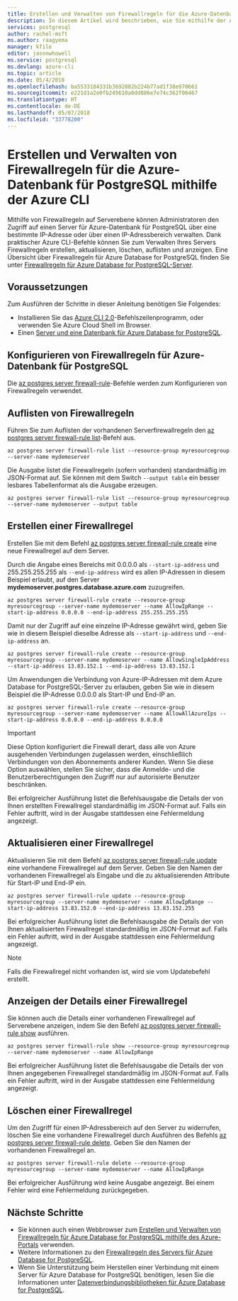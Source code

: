 ```yaml
---
title: Erstellen und Verwalten von Firewallregeln für die Azure-Datenbank für PostgreSQL mithilfe der Azure CLI
description: In diesem Artikel wird beschrieben, wie Sie mithilfe der Azure CLI-Befehlszeile Firewallregeln für Azure-Datenbank für PostgreSQL erstellen und verwalten.
services: postgresql
author: rachel-msft
ms.author: raagyema
manager: kfile
editor: jasonwhowell
ms.service: postgresql
ms.devlang: azure-cli
ms.topic: article
ms.date: 05/4/2018
ms.openlocfilehash: ba5533184331b3692882b224b77ad1f38e970661
ms.sourcegitcommit: e221d1a2e0fb245610a6dd886e7e74c362f06467
ms.translationtype: HT
ms.contentlocale: de-DE
ms.lasthandoff: 05/07/2018
ms.locfileid: "33778200"
---
```

# <a name="create-and-manage-azure-database-for-postgresql-firewall-rules-using-azure-cli"></a>Erstellen und Verwalten von Firewallregeln für die Azure-Datenbank für PostgreSQL mithilfe der Azure CLI
Mithilfe von Firewallregeln auf Serverebene können Administratoren den Zugriff auf einen Server für Azure-Datenbank für PostgreSQL über eine bestimmte IP-Adresse oder über einen IP-Adressbereich verwalten. Dank praktischer Azure CLI-Befehle können Sie zum Verwalten Ihres Servers Firewallregeln erstellen, aktualisieren, löschen, auflisten und anzeigen. Eine Übersicht über Firewallregeln für Azure Database for PostgreSQL finden Sie unter [Firewallregeln für Azure Database for PostgreSQL-Server](concepts-firewall-rules.md).

## <a name="prerequisites"></a>Voraussetzungen
Zum Ausführen der Schritte in dieser Anleitung benötigen Sie Folgendes:
- Installieren Sie das [Azure CLI 2.0](/cli/azure/install-azure-cli)-Befehlszeilenprogramm, oder verwenden Sie Azure Cloud Shell im Browser.
- Einen [Server und eine Datenbank für Azure Database for PostgreSQL](quickstart-create-server-database-azure-cli.md).

## <a name="configure-firewall-rules-for-azure-database-for-postgresql"></a>Konfigurieren von Firewallregeln für Azure-Datenbank für PostgreSQL
Die [az postgres server firewall-rule](/cli/azure/postgres/server/firewall-rule)-Befehle werden zum Konfigurieren von Firewallregeln verwendet.

## <a name="list-firewall-rules"></a>Auflisten von Firewallregeln 
Führen Sie zum Auflisten der vorhandenen Serverfirewallregeln den [az postgres server firewall-rule list](/cli/azure/postgres/server/firewall-rule#az_postgres_server_firewall_rule_list)-Befehl aus.
```azurecli-interactive
az postgres server firewall-rule list --resource-group myresourcegroup --server-name mydemoserver
```
Die Ausgabe listet die Firewallregeln (sofern vorhanden) standardmäßig im JSON-Format auf. Sie können mit dem Switch `--output table` ein besser lesbares Tabellenformat als die Ausgabe erzeugen.
```azurecli-interactive
az postgres server firewall-rule list --resource-group myresourcegroup --server-name mydemoserver --output table
```
## <a name="create-firewall-rule"></a>Erstellen einer Firewallregel
Erstellen Sie mit dem Befehl [az postgres server firewall-rule create](/cli/azure/postgres/server/firewall-rule#az_postgres_server_firewall_rule_create) eine neue Firewallregel auf dem Server. 

Durch die Angabe eines Bereichs mit 0.0.0.0 als `--start-ip-address` und 255.255.255.255 als `--end-ip-address` wird es allen IP-Adressen in diesem Beispiel erlaubt, auf den Server **mydemoserver.postgres.database.azure.com** zuzugreifen.
```azurecli-interactive
az postgres server firewall-rule create --resource-group myresourcegroup --server-name mydemoserver --name AllowIpRange --start-ip-address 0.0.0.0 --end-ip-address 255.255.255.255
```
Damit nur der Zugriff auf eine einzelne IP-Adresse gewährt wird, geben Sie wie in diesem Beispiel dieselbe Adresse als `--start-ip-address` und `--end-ip-address` an.
```azurecli-interactive
az postgres server firewall-rule create --resource-group myresourcegroup --server-name mydemoserver --name AllowSingleIpAddress --start-ip-address 13.83.152.1 --end-ip-address 13.83.152.1
```
Um Anwendungen die Verbindung von Azure-IP-Adressen mit dem Azure Database for PostgreSQL-Server zu erlauben, geben Sie wie in diesem Beispiel die IP-Adresse 0.0.0.0 als Start-IP und End-IP an.
```azurecli-interactive
az postgres server firewall-rule create --resource-group myresourcegroup --server-name mydemoserver --name AllowAllAzureIps --start-ip-address 0.0.0.0 --end-ip-address 0.0.0.0
```

> [!IMPORTANT]
> Diese Option konfiguriert die Firewall derart, dass alle von Azure ausgehenden Verbindungen zugelassen werden, einschließlich Verbindungen von den Abonnements anderer Kunden. Wenn Sie diese Option auswählen, stellen Sie sicher, dass die Anmelde- und die Benutzerberechtigungen den Zugriff nur auf autorisierte Benutzer beschränken.
> 

Bei erfolgreicher Ausführung listet die Befehlsausgabe die Details der von Ihnen erstellten Firewallregel standardmäßig im JSON-Format auf. Falls ein Fehler auftritt, wird in der Ausgabe stattdessen eine Fehlermeldung angezeigt.

## <a name="update-firewall-rule"></a>Aktualisieren einer Firewallregel 
Aktualisieren Sie mit dem Befehl [az postgres server firewall-rule update](/cli/azure/postgres/server/firewall-rule#az_postgres_server_firewall_rule_update) eine vorhandene Firewallregel auf dem Server. Geben Sie den Namen der vorhandenen Firewallregel als Eingabe und die zu aktualisierenden Attribute für Start-IP und End-IP ein.
```azurecli-interactive
az postgres server firewall-rule update --resource-group myresourcegroup --server-name mydemoserver --name AllowIpRange --start-ip-address 13.83.152.0 --end-ip-address 13.83.152.255
```
Bei erfolgreicher Ausführung listet die Befehlsausgabe die Details der von Ihnen aktualisierten Firewallregel standardmäßig im JSON-Format auf. Falls ein Fehler auftritt, wird in der Ausgabe stattdessen eine Fehlermeldung angezeigt.
> [!NOTE]
> Falls die Firewallregel nicht vorhanden ist, wird sie vom Updatebefehl erstellt.

## <a name="show-firewall-rule-details"></a>Anzeigen der Details einer Firewallregel
Sie können auch die Details einer vorhandenen Firewallregel auf Serverebene anzeigen, indem Sie den Befehl [az postgres server firewall-rule show](/cli/azure/postgres/server/firewall-rule#az_postgres_server_firewall_rule_show) ausführen.
```azurecli-interactive
az postgres server firewall-rule show --resource-group myresourcegroup --server-name mydemoserver --name AllowIpRange
```
Bei erfolgreicher Ausführung listet die Befehlsausgabe die Details der von Ihnen angegebenen Firewallregel standardmäßig im JSON-Format auf. Falls ein Fehler auftritt, wird in der Ausgabe stattdessen eine Fehlermeldung angezeigt.

## <a name="delete-firewall-rule"></a>Löschen einer Firewallregel
Um den Zugriff für einen IP-Adressbereich auf den Server zu widerrufen, löschen Sie eine vorhandene Firewallregel durch Ausführen des Befehls [az postgres server firewall-rule delete](/cli/azure/postgres/server/firewall-rule#az_postgres_server_firewall_rule_delete). Geben Sie den Namen der vorhandenen Firewallregel an.
```azurecli-interactive
az postgres server firewall-rule delete --resource-group myresourcegroup --server-name mydemoserver --name AllowIpRange
```
Bei erfolgreicher Ausführung wird keine Ausgabe angezeigt. Bei einem Fehler wird eine Fehlermeldung zurückgegeben.

## <a name="next-steps"></a>Nächste Schritte
- Sie können auch einen Webbrowser zum [Erstellen und Verwalten von Firewallregeln für Azure Database for PostgreSQL mithilfe des Azure-Portals](howto-manage-firewall-using-portal.md) verwenden.
- Weitere Informationen zu den [Firewallregeln des Servers für Azure Database for PostgreSQL](concepts-firewall-rules.md).
- Wenn Sie Unterstützung beim Herstellen einer Verbindung mit einem Server für Azure Database for PostgreSQL benötigen, lesen Sie die Informationen unter [Datenverbindungsbibliotheken für Azure Database for PostgreSQL](concepts-connection-libraries.md).
